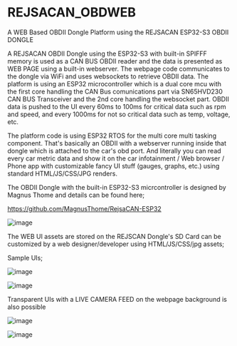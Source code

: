 # REJSACAN_OBDWEB
A WEB Based OBDII Dongle Platform using the REJSACAN ESP32-S3 OBDII DONGLE

A REJSACAN OBDII Dongle using the ESP32-S3 with built-in SPIFFF memory is used as a CAN BUS OBDII reader and the data is presented as WEB PAGE using a built-in webserver. The webpage code communicates to the dongle via WiFi and uses websockets to retrieve OBDII data. The platform is using an ESP32 microcontroller which is a dual core mcu with the first core handling the CAN Bus comunications part via SN65HVD230 CAN BUS Transceiver and the 2nd core handling the websocket part. OBDII data is pushed to the UI every 60ms to 100ms for critical data such as rpm and speed, and every 1000ms for not so critical data such as temp, voltage, etc.

The platform code is using ESP32 RTOS for the multi core multi tasking component. That's basically an OBDII with a webserver running inside that dongle which is attached to the car's obd port. And literally you can read every car metric data and show it on the car infotainment / Web browser / Phone app with customizable fancy UI stuff (gauges, graphs, etc.) using standard HTML/JS/CSS/JPG renders.

The OBDII Dongle with the built-in ESP32-S3 micrcontroller is designed by Magnus Thome and details can be found here;

https://github.com/MagnusThome/RejsaCAN-ESP32

![image](https://github.com/EQMOD/REJSACAN_OBDWEB/assets/29789200/d9fb3780-23e6-4935-800e-ecf7336a4d08)


The WEB UI assets are stored on the REJSCAN Dongle's SD Card can be customized by a web designer/developer using HTML/JS/CSS/jpg assets;

Sample UIs;

![image](https://github.com/EQMOD/REJSACAN_OBDWEB/assets/29789200/7f3da427-e9a6-4ff7-aa03-63902e95e825)

![image](https://github.com/EQMOD/REJSACAN_OBDWEB/assets/29789200/c9425636-4ede-4a33-bce3-604956f93b99)

Transparent UIs with a LIVE CAMERA FEED on the webpage background is also possible

![image](https://github.com/EQMOD/REJSACAN_OBDWEB/assets/29789200/40da870d-5916-4593-a670-4dd24b201a21)

![image](https://github.com/EQMOD/REJSACAN_OBDWEB/assets/29789200/92e0deb7-28c5-4523-9fd6-6baa8f7f16f6)










